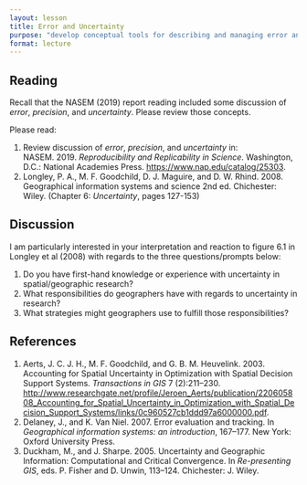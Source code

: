 ```yaml
---
layout: lesson
title: Error and Uncertainty
purpose: "develop conceptual tools for describing and managing error and uncertainty"
format: lecture
---
```


## Reading

Recall that the NASEM (2019) report reading included some discussion of *error*, *precision*, and *uncertainty*. Please review those concepts.

Please read:
1. Review discussion of *error*, *precision*, and *uncertainty* in:<br> NASEM. 2019. *Reproducibility and Replicability in Science*. Washington, D.C.: National Academies Press. https://www.nap.edu/catalog/25303.
1. Longley, P. A., M. F. Goodchild, D. J. Maguire, and D. W. Rhind. 2008. Geographical information systems and science 2nd ed. Chichester: Wiley. (Chapter 6: *Uncertainty*, pages 127-153)

## Discussion

I am particularly interested in your interpretation and reaction to figure 6.1 in Longley et al (2008) with regards to the three questions/prompts below:
1. Do you have first-hand knowledge or experience with uncertainty in spatial/geographic research?
1. What responsibilities do geographers have with regards to uncertainty in research?
1. What strategies might geographers use to fulfill those responsibilities?

## References

1. Aerts, J. C. J. H., M. F. Goodchild, and G. B. M. Heuvelink. 2003. Accounting for Spatial Uncertainty in Optimization with Spatial Decision Support Systems. *Transactions in GIS* 7 (2):211–230. http://www.researchgate.net/profile/Jeroen_Aerts/publication/220605808_Accounting_for_Spatial_Uncertainty_in_Optimization_with_Spatial_Decision_Support_Systems/links/0c960527cb1ddd97a6000000.pdf.
1. Delaney, J., and K. Van Niel. 2007. Error evaluation and tracking. In *Geographical information systems: an introduction*, 167–177. New York: Oxford University Press.
1. Duckham, M., and J. Sharpe. 2005. Uncertainty and Geographic Information: Computational and Critical Convergence. In *Re-presenting GIS*, eds. P. Fisher and D. Unwin, 113–124. Chichester: J. Wiley.
